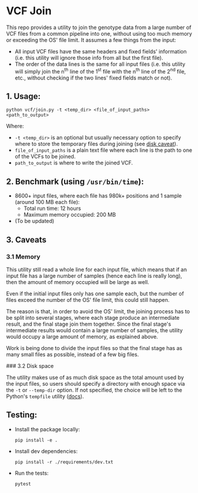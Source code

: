 # VCF Join

This repo provides a utility to join the genotype data from a large number of VCF files from a common pipeline into one, without using too much memory or exceeding the OS' file limit. It assumes a few things from the input:
* All input VCF files have the same headers and fixed fields' information (i.e. this utility will ignore those info from all but the first file).
* The order of the data lines is the same for all input files (i.e. this utility will simply join the n<sup>th</sup> line of the 1<sup>st</sup> file with the n<sup>th</sup> line of the 2<sup>nd</sup> file, etc., without checking if the two lines' fixed fields match or not).

## 1. Usage:
```
python vcf/join.py -t <temp_dir> <file_of_input_paths> <path_to_output>
```
Where:
* `-t <temp_dir>` is an optional but usually necessary option to specify where to store the temporary files during joining (see [disk caveat](#disk-caveat)).
* `file_of_input_paths` is a plain text file where each line is the path to one of the VCFs to be joined.
* `path_to_output` is where to write the joined VCF.

## 2. Benchmark (using `/usr/bin/time`):
* 8600+ input files, where each file has 980k+ positions and 1 sample (around 100 MB each file):
  * Total run time: 12 hours
  * Maximum memory occupied: 200 MB
* (To be updated)

## 3. Caveats

### 3.1 Memory

This utility still read a whole line for each input file, which means that if an input file has a large number of samples (hence each line is really long), then the amount of memory occupied will be large as well.

Even if the initial input files only has one sample each, but the number of files exceed the number of the OS' file limit, this could still happen.

The reason is that, in order to avoid the OS' limit, the joining process has to be split into several stages, where each stage produce an intermediate result, and the final stage join them together. Since the final stage's intermediate results would contain a large number of samples, the utility would occupy a large amount of memory, as explained above.

Work is being done to divide the input files so that the final stage has as many small files as possible, instead of a few big files.

<a name="disk-caveat">### 3.2 Disk space</a>

The utility makes use of as much disk space as the total amount used by the input files, so users should specify a directory with enough space via the `-t` or `--temp-dir` option. If not specified, the choice will be left to the Python's `tempfile` utility ([docs](https://docs.python.org/3/library/tempfile.html#tempfile.mkstemp)).

## Testing:
* Install the package locally:
  ```
  pip install -e .
  ```
* Install dev dependencies:
  ```
  pip install -r ./requirements/dev.txt
  ```
* Run the tests:
  ```
  pytest
  ```
